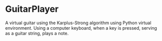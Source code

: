 # GuitarPlayer
A virtual guitar using the Karplus-Strong algorithm using Python virtual environment. Using a computer keyboard, when a key is pressed, serving as a guitar string, plays a note.
